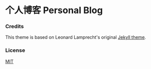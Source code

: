 # 个人博客 Personal Blog

### Credits

This theme is based on Leonard Lamprecht's original [Jekyll theme](https://github.com/leo/leo.github.io).

### License

[MIT](LICENSE.md)